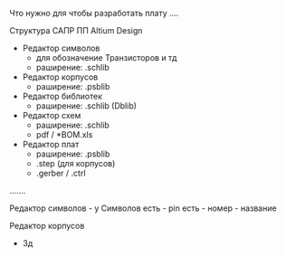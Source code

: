 Что нужно для чтобы разработать плату 
....

Структура САПР ПП Altium Design
 - Редактор символов 
	 - для обозначение Транзисторов и тд 
	 - раширение: .schlib
 - Редактор корпусов 
	 - раширение: .psblib
 - Редактор библиотек
	 - раширение: .schlib (Dblib)
 - Редактор схем 
	 - раширение: .schlib 
	 - pdf / *BOM.xls
 - Редактор плат 
	 - раширение: .psblib
	 - .step (для корпусов)
	 - .gerber  / .ctrl 


.......


Редактор символов 
	- у Символов есть 
	- pin есть
		- номер 
		- название 

Редактор корпусов
 - 3д 
	
